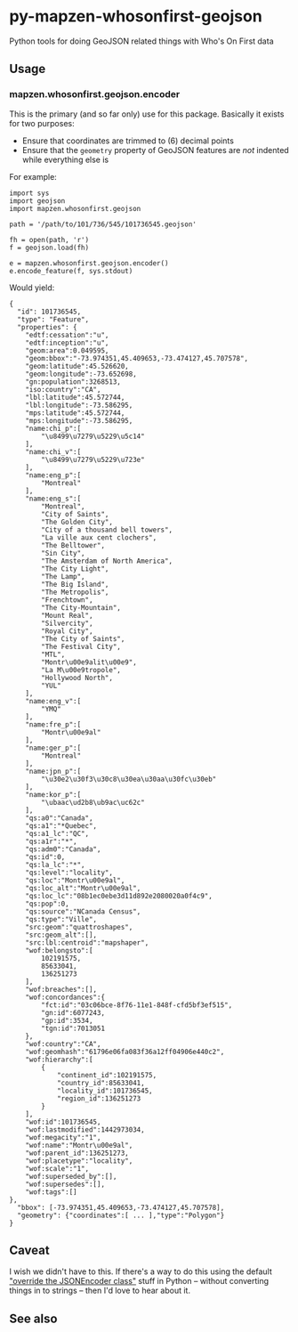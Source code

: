 # py-mapzen-whosonfirst-geojson

Python tools for doing GeoJSON related things with Who's On First data

## Usage

### mapzen.whosonfirst.geojson.encoder

This is the primary (and so far only) use for this package. Basically it exists for two purposes:

* Ensure that coordinates are trimmed to (6) decimal points
* Ensure that the `geometry` property of GeoJSON features are _not_ indented while everything else is

For example:

```
import sys
import geojson
import mapzen.whosonfirst.geojson

path = '/path/to/101/736/545/101736545.geojson'

fh = open(path, 'r')
f = geojson.load(fh)

e = mapzen.whosonfirst.geojson.encoder()
e.encode_feature(f, sys.stdout)
```

Would yield:

```
{
  "id": 101736545,
  "type": "Feature",
  "properties": {
    "edtf:cessation":"u",
    "edtf:inception":"u",
    "geom:area":0.049595,
    "geom:bbox":"-73.974351,45.409653,-73.474127,45.707578",
    "geom:latitude":45.526620,
    "geom:longitude":-73.652698,
    "gn:population":3268513,
    "iso:country":"CA",
    "lbl:latitude":45.572744,
    "lbl:longitude":-73.586295,
    "mps:latitude":45.572744,
    "mps:longitude":-73.586295,
    "name:chi_p":[
        "\u8499\u7279\u5229\u5c14"
    ],
    "name:chi_v":[
        "\u8499\u7279\u5229\u723e"
    ],
    "name:eng_p":[
        "Montreal"
    ],
    "name:eng_s":[
        "Montreal",
        "City of Saints",
        "The Golden City",
        "City of a thousand bell towers",
        "La ville aux cent clochers",
        "The Belltower",
        "Sin City",
        "The Amsterdam of North America",
        "The City Light",
        "The Lamp",
        "The Big Island",
        "The Metropolis",
        "Frenchtown",
        "The City-Mountain",
        "Mount Real",
        "Silvercity",
        "Royal City",
        "The City of Saints",
        "The Festival City",
        "MTL",
        "Montr\u00e9alit\u00e9",
        "La M\u00e9tropole",
        "Hollywood North",
        "YUL"
    ],
    "name:eng_v":[
        "YMQ"
    ],
    "name:fre_p":[
        "Montr\u00e9al"
    ],
    "name:ger_p":[
        "Montreal"
    ],
    "name:jpn_p":[
        "\u30e2\u30f3\u30c8\u30ea\u30aa\u30fc\u30eb"
    ],
    "name:kor_p":[
        "\ubaac\ud2b8\ub9ac\uc62c"
    ],
    "qs:a0":"Canada",
    "qs:a1":"*Quebec",
    "qs:a1_lc":"QC",
    "qs:a1r":"*",
    "qs:adm0":"Canada",
    "qs:id":0,
    "qs:la_lc":"*",
    "qs:level":"locality",
    "qs:loc":"Montr\u00e9al",
    "qs:loc_alt":"Montr\u00e9al",
    "qs:loc_lc":"08b1ec0ebe3d11d892e2080020a0f4c9",
    "qs:pop":0,
    "qs:source":"NCanada Census",
    "qs:type":"Ville",
    "src:geom":"quattroshapes",
    "src:geom_alt":[],
    "src:lbl:centroid":"mapshaper",
    "wof:belongsto":[
        102191575,
        85633041,
        136251273
    ],
    "wof:breaches":[],
    "wof:concordances":{
        "fct:id":"03c06bce-8f76-11e1-848f-cfd5bf3ef515",
        "gn:id":6077243,
        "gp:id":3534,
        "tgn:id":7013051
    },
    "wof:country":"CA",
    "wof:geomhash":"61796e06fa083f36a12ff04906e440c2",
    "wof:hierarchy":[
        {
            "continent_id":102191575,
            "country_id":85633041,
            "locality_id":101736545,
            "region_id":136251273
        }
    ],
    "wof:id":101736545,
    "wof:lastmodified":1442973034,
    "wof:megacity":"1",
    "wof:name":"Montr\u00e9al",
    "wof:parent_id":136251273,
    "wof:placetype":"locality",
    "wof:scale":"1",
    "wof:superseded_by":[],
    "wof:supersedes":[],
    "wof:tags":[]
},
  "bbox": [-73.974351,45.409653,-73.474127,45.707578],
  "geometry": {"coordinates":[ ... ],"type":"Polygon"}
}
```

## Caveat

I wish we didn't have to this. If there's a way to do this using the
default ["override the JSONEncoder class"](https://docs.python.org/2/library/json.html#encoders-and-decoders)
stuff in Python – without converting things in to strings – then I'd love to
hear about it.

## See also
